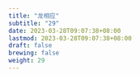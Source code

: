 ```yaml
---
title: "龙相应"
subtitle: "29"
date: 2023-03-28T09:07:38+08:00
lastmod: 2023-03-28T09:07:38+08:00
draft: false
brewing: false
weight: 29
---
```


